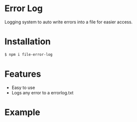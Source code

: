 # Error Log
Logging system to auto write errors into a file for easier access.

# Installation

```sh
$ npm i file-error-log
```

# Features
- Easy to use
- Logs any error to a errorlog.txt

# Example


